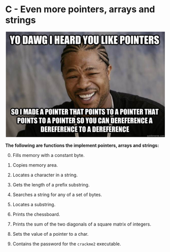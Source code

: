 # C - Even more pointers, arrays and strings
![snapshot](Snapshot.PNG)  

**The following are functions the implement pointers, arrays and strings:**

0. Fills memory with a constant byte.

1. Copies memory area.

2. Locates a character in a string.

3. Gets the length of a prefix substring.

4. Searches a string for any of a set of bytes.

5. Locates a substring.

6. Prints the chessboard.

7. Prints the sum of the two diagonals of a square matrix of integers.

100. Sets the value of a pointer to a char.

101. Contains the password for the `crackme2` executable.
